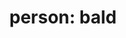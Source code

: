 ---
layout: smileys&emotion
title: "person: bald"
emoji: person_bald
permalink: 🧑‍🦲.html
image: assets/img/3moji/person_bald.png
---